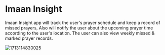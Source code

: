 # Imaan Insight

Imaan Insight app will track the user's prayer schedule and keep a record of missed prayers, Also will notify the user about the upcoming prayer time according to the user's location. The user can also view weekly missed & marked prayer records.

 
![1713114830025](https://github.com/IMUSARAZA/PrayerApp/assets/100912896/fe0a1f58-5047-4565-9c1d-71d081897073)
